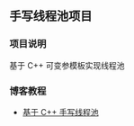 ## 手写线程池项目

### 项目说明

基于 C++ 可变参模板实现线程池

### 博客教程

- [基于 C++ 手写线程池](https://www.techgrow.cn/posts/585aa296.html)

